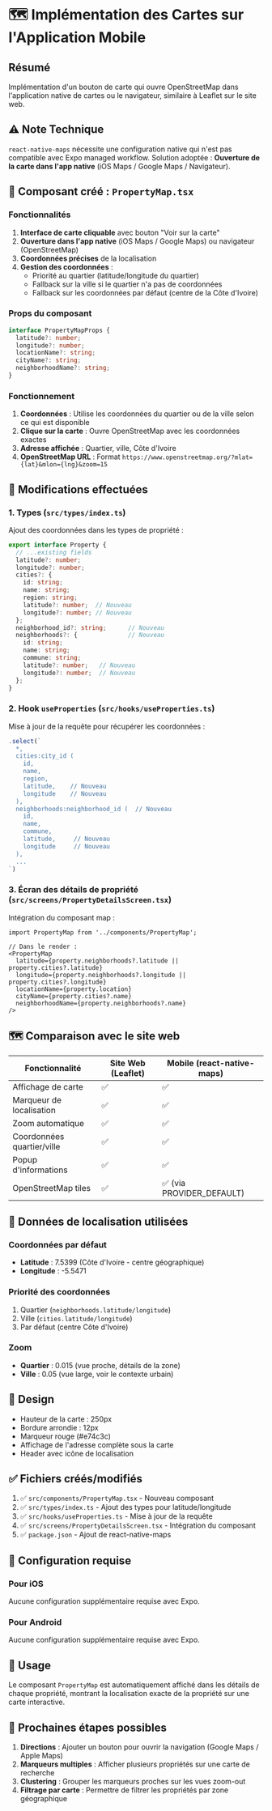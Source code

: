 # 🗺️ Implémentation des Cartes sur l'Application Mobile

## Résumé

Implémentation d'un bouton de carte qui ouvre OpenStreetMap dans l'application native de cartes ou le navigateur, similaire à Leaflet sur le site web.

## ⚠️ Note Technique

`react-native-maps` nécessite une configuration native qui n'est pas compatible avec Expo managed workflow. Solution adoptée : **Ouverture de la carte dans l'app native** (iOS Maps / Google Maps / Navigateur).

## 🎯 Composant créé : `PropertyMap.tsx`

### Fonctionnalités

1. **Interface de carte cliquable** avec bouton "Voir sur la carte"
2. **Ouverture dans l'app native** (iOS Maps / Google Maps) ou navigateur (OpenStreetMap)
3. **Coordonnées précises** de la localisation
4. **Gestion des coordonnées** :
   - Priorité au quartier (latitude/longitude du quartier)
   - Fallback sur la ville si le quartier n'a pas de coordonnées
   - Fallback sur les coordonnées par défaut (centre de la Côte d'Ivoire)

### Props du composant

```typescript
interface PropertyMapProps {
  latitude?: number;
  longitude?: number;
  locationName?: string;
  cityName?: string;
  neighborhoodName?: string;
}
```

### Fonctionnement

1. **Coordonnées** : Utilise les coordonnées du quartier ou de la ville selon ce qui est disponible
2. **Clique sur la carte** : Ouvre OpenStreetMap avec les coordonnées exactes
3. **Adresse affichée** : Quartier, ville, Côte d'Ivoire
4. **OpenStreetMap URL** : Format `https://www.openstreetmap.org/?mlat={lat}&mlon={lng}&zoom=15`

## 🔧 Modifications effectuées

### 1. Types (`src/types/index.ts`)

Ajout des coordonnées dans les types de propriété :

```typescript
export interface Property {
  // ...existing fields
  latitude?: number;
  longitude?: number;
  cities?: {
    id: string;
    name: string;
    region: string;
    latitude?: number;  // Nouveau
    longitude?: number; // Nouveau
  };
  neighborhood_id?: string;      // Nouveau
  neighborhoods?: {              // Nouveau
    id: string;
    name: string;
    commune: string;
    latitude?: number;   // Nouveau
    longitude?: number;  // Nouveau
  };
}
```

### 2. Hook `useProperties` (`src/hooks/useProperties.ts`)

Mise à jour de la requête pour récupérer les coordonnées :

```typescript
.select(`
  *,
  cities:city_id (
    id,
    name,
    region,
    latitude,    // Nouveau
    longitude    // Nouveau
  ),
  neighborhoods:neighborhood_id (  // Nouveau
    id,
    name,
    commune,
    latitude,     // Nouveau
    longitude     // Nouveau
  ),
  ...
`)
```

### 3. Écran des détails de propriété (`src/screens/PropertyDetailsScreen.tsx`)

Intégration du composant map :

```tsx
import PropertyMap from '../components/PropertyMap';

// Dans le render :
<PropertyMap
  latitude={property.neighborhoods?.latitude || property.cities?.latitude}
  longitude={property.neighborhoods?.longitude || property.cities?.longitude}
  locationName={property.location}
  cityName={property.cities?.name}
  neighborhoodName={property.neighborhoods?.name}
/>
```

## 🗺️ Comparaison avec le site web

| Fonctionnalité | Site Web (Leaflet) | Mobile (react-native-maps) |
|----------------|-------------------|---------------------------|
| Affichage de carte | ✅ | ✅ |
| Marqueur de localisation | ✅ | ✅ |
| Zoom automatique | ✅ | ✅ |
| Coordonnées quartier/ville | ✅ | ✅ |
| Popup d'informations | ✅ | ✅ |
| OpenStreetMap tiles | ✅ | ✅ (via PROVIDER_DEFAULT) |

## 📍 Données de localisation utilisées

### Coordonnées par défaut
- **Latitude** : 7.5399 (Côte d'Ivoire - centre géographique)
- **Longitude** : -5.5471

### Priorité des coordonnées
1. Quartier (`neighborhoods.latitude/longitude`)
2. Ville (`cities.latitude/longitude`)
3. Par défaut (centre Côte d'Ivoire)

### Zoom
- **Quartier** : 0.015 (vue proche, détails de la zone)
- **Ville** : 0.05 (vue large, voir le contexte urbain)

## 🎨 Design

- Hauteur de la carte : 250px
- Bordure arrondie : 12px
- Marqueur rouge (#e74c3c)
- Affichage de l'adresse complète sous la carte
- Header avec icône de localisation

## ✅ Fichiers créés/modifiés

1. ✅ `src/components/PropertyMap.tsx` - Nouveau composant
2. ✅ `src/types/index.ts` - Ajout des types pour latitude/longitude
3. ✅ `src/hooks/useProperties.ts` - Mise à jour de la requête
4. ✅ `src/screens/PropertyDetailsScreen.tsx` - Intégration du composant
5. ✅ `package.json` - Ajout de react-native-maps

## 🚀 Configuration requise

### Pour iOS
Aucune configuration supplémentaire requise avec Expo.

### Pour Android
Aucune configuration supplémentaire requise avec Expo.

## 📝 Usage

Le composant `PropertyMap` est automatiquement affiché dans les détails de chaque propriété, montrant la localisation exacte de la propriété sur une carte interactive.

## 🎯 Prochaines étapes possibles

1. **Directions** : Ajouter un bouton pour ouvrir la navigation (Google Maps / Apple Maps)
2. **Marqueurs multiples** : Afficher plusieurs propriétés sur une carte de recherche
3. **Clustering** : Grouper les marqueurs proches sur les vues zoom-out
4. **Filtrage par carte** : Permettre de filtrer les propriétés par zone géographique

